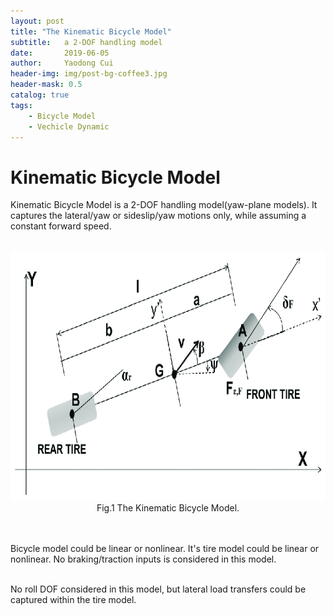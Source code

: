 ```yaml
---
layout: post
title: "The Kinematic Bicycle Model"
subtitle:   a 2-DOF handling model
date:       2019-06-05
author:     Yaodong Cui
header-img: img/post-bg-coffee3.jpg
header-mask: 0.5
catalog: true
tags:
    - Bicycle Model
    - Vechicle Dynamic
---
```


# Kinematic Bicycle Model

Kinematic Bicycle Model is a 2-DOF handling model(yaw-plane models). It captures the lateral/yaw or sideslip/yaw motions only, while assuming a constant forward speed.

<br>
<div  align="center">
    <img
    src="https://raw.githubusercontent.com/yaodongC/yaodongC.github.io/master/post_img/190605/Kinematic-bicycle-model-representation.png"
    width = "800" height = "400"></div>
  <div align="center">Fig.1  The Kinematic Bicycle Model.</div>
<br>

<br> Bicycle model could be linear or nonlinear. It's tire model could be linear or nonlinear. No braking/traction inputs is considered in this model.

<br> No roll DOF considered in this model, but lateral load transfers could be captured within the tire model.
